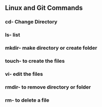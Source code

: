 ## Linux and Git Commands

### cd- Change Directory
### ls- list
### mkdir- make directory or create folder
### touch- to create the files
### vi- edit the files
### rmdir- to remove directory or folder
### rm- to delete a file 
